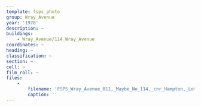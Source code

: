 ```yaml
---
template: fsps_photo
group: Wray_Avenue
year: '1978'
description: ~
buildings:
    - Wray_Avenue/114_Wray_Avenue
coordinates: ~
heading: ~
classification: ~
section: ~
cell: ~
film_roll: ~
files:
    -
        filename: 'FSPS_Wray_Avenue_011,_Maybe_No_114,_cnr_Hampton,_Lot_15,_10-2-A,_1978.png'
        caption: ''
---
```

